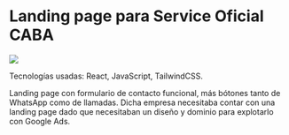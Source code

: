 # Landing page para Service Oficial CABA 
![](https://github.com/polsze/serviceoficial-caba/blob/main/service-bg.png)


Tecnologías usadas: React, JavaScript, TailwindCSS.

Landing page con formulario de contacto funcional, más bótones tanto de WhatsApp como de llamadas. Dicha empresa necesitaba contar con una landing page dado que necesitaban un diseño y dominio para explotarlo con Google Ads.












